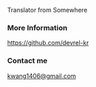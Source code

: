 

Translator from Somewhere

### More Information

https://github.com/devrel-kr

### Contact me

[kwang1406@gmail.com](mailto:kwang1406@gmail.com)
